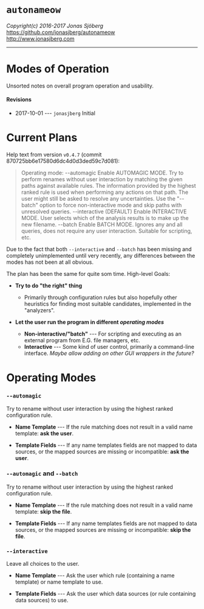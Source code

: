 `autonameow`
============
*Copyright(c) 2016-2017 Jonas Sjöberg*  
<https://github.com/jonasjberg/autonameow>  
<http://www.jonasjberg.com>  

--------------------------------------------------------------------------------

Modes of Operation
==================
Unsorted notes on overall program operation and usability.

#### Revisions
* 2017-10-01 --- `jonasjberg` Initial


Current Plans
=============
Help text from version `v0.4.7` (commit 870725bb6e17580d6dc4d0d3ded59c7d081):

> Operating mode:
>   --automagic           Enable AUTOMAGIC MODE. Try to perform renames without
>                         user interaction by matching the given paths against
>                         available rules. The information provided by the
>                         highest ranked rule is used when performing any
>                         actions on that path. The user might still be asked to
>                         resolve any uncertainties. Use the "--batch" option to
>                         force non-interactive mode and skip paths with
>                         unresolved queries.
>   --interactive         (DEFAULT) Enable INTERACTIVE MODE. User selects which
>                         of the analysis results is to make up the new
>                         filename.
>   --batch               Enable BATCH MODE. Ignores any and all queries, does
>                         not require any user interaction. Suitable for
>                         scripting, etc.


Due to the fact that both `--interactive` and `--batch` has been missing and
completely unimplemented until very recently, any differences between the modes
has not been at all obvious.

The plan has been the same for quite som time. High-level Goals:

* __Try to do "the right" thing__

    * Primarily through configuration rules but also hopefully other heuristics
      for finding most suitable candidates, implemented in the "analyzers".

* __Let the user run the program in different *operating modes*__

    * __Non-interactive/"batch"__ --- For scripting and executing as an
      external program from E.G.  file managers, etc.
    * __Interactive__ --- Some kind of user control, primarily a command-line
      interface. *Maybe allow adding on other GUI wrappers in the future?*


Operating Modes
===============


### `--automagic`
Try to rename without user interaction by using the highest ranked
configuration rule.

* __Name Template__ --- If the rule matching does not result in a valid name
  template: __ask the user__.

* __Template Fields__ --- If any name templates fields are not mapped to data
  sources, or the mapped sources are missing or incompatible: __ask the user__.

### `--automagic` and `--batch`
Try to rename without user interaction by using the highest ranked
configuration rule.

* __Name Template__ --- If the rule matching does not result in a valid name
  template: __skip the file__.

* __Template Fields__ --- If any name templates fields are not mapped to data
  sources, or the mapped sources are missing or incompatible: __skip the file__.

### `--interactive`
Leave all choices to the user.

* __Name Template__ --- Ask the user which rule (containing a name template) or
  name template to use.

* __Template Fields__ --- Ask the user which data sources (or rule containing
  data sources) to use.
